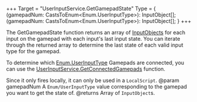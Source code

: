 +++
Target = "UserInputService.GetGamepadState"
Type = { (gamepadNum: CastsToEnum<Enum.UserInputType>): InputObject[]; (gamepadNum: CastsToEnum<Enum.UserInputType>): InputObject[]; }
+++

The GetGamepadState function returns an array of [InputObjects](https://developer.roblox.com/api-reference/class/InputObject) for each input on the gamepad with each input's last input state. You can iterate through the returned array to determine the last state of each valid input type for the gamepad.To determine which [Enum.UserInputType](https://developer.roblox.com/search#stq=UserInputType) Gamepads are connected, you can use the [UserInputService.GetConnectedGamepads](https://developer.roblox.com/api-reference/function/UserInputService/GetConnectedGamepads) function.Since it only fires locally, it can only be used in a `LocalScript`.@param gamepadNum A `Enum/UserInputType` value corresponding to the gamepad you want to get the state of.@returns Array of `InputObject`s.